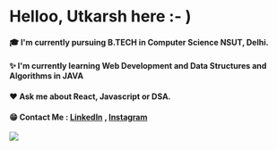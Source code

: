 # Helloo, Utkarsh here :- )
#### 🎓 I'm currently pursuing B.TECH in Computer Science NSUT, Delhi.
#### ✨ I'm currently learning Web Development and Data Structures and Algorithms in JAVA
#### ❤️ Ask me about React, Javascript or DSA.
#### 😁 Contact Me : [LinkedIn](https://www.linkedin.com/in/utkarsh-shrivastava-a2b989225/) , [Instagram](https://www.instagram.com/utkrsh.1203/)

<img src="https://github-readme-stats.vercel.app/api?username=utkrsh1203&&show_icons=true&title_color=ffffff&icon_color=bb2acf&text_color=daf7dc&bg_color=151515">
  
